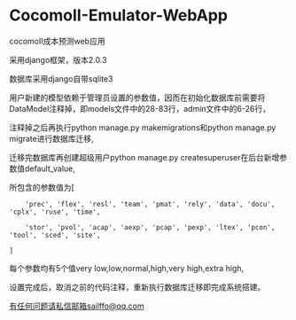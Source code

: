 # CocomoII-Emulator-WebApp
cocomoII成本预测web应用

采用django框架，版本2.0.3

数据库采用django自带sqlite3

用户新建的模型依赖于管理员设置的参数值，因而在初始化数据库前需要将DataModel注释掉，即models文件中的28-83行，admin文件中的6-26行，

注释掉之后再执行python manage.py makemigrations和python manage.py migrate进行数据库迁移,

迁移完数据库再创建超级用户python manage.py createsuperuser在后台新增参数值default_value,

所包含的参数值为[

        'prec', 'flex', 'resl', 'team', 'pmat', 'rely', 'data', 'docu', 'cplx', 'ruse', 'time',
        
        'stor', 'pvol', 'acap', 'aexp', 'pcap', 'pexp', 'ltex', 'pcon', 'tool', 'sced', 'site',
        
    ]
每个参数均有5个值very low,low,normal,high,very high,extra high,

设置完成后，取消之前的代码注释，重新执行数据库迁移即完成系统搭建。

有任何问题请私信邮箱sailffo@qq.com

